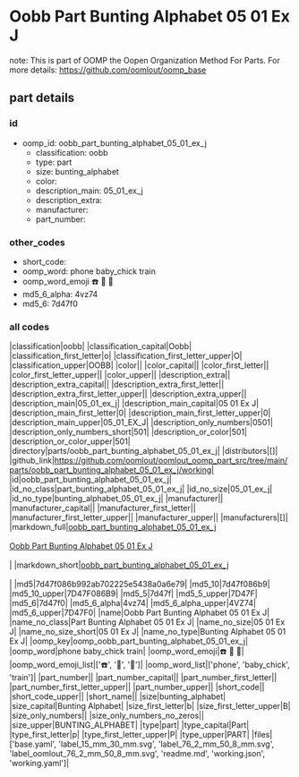 # Oobb Part Bunting Alphabet 05 01 Ex J  

note: This is part of OOMP the Oopen Organization Method For Parts. For more details: https://github.com/oomlout/oomp_base

##  part details





### id
* oomp_id: oobb_part_bunting_alphabet_05_01_ex_j
  * classification: oobb
  * type: part
  * size: bunting_alphabet
  * color: 
  * description_main: 05_01_ex_j
  * description_extra: 
  * manufacturer: 
  * part_number: 

### other_codes
* short_code: 
* oomp_word: phone baby_chick train
* oomp_word_emoji :phone: :baby_chick: :train:
* md5_6_alpha: 4vz74
* md5_6: 7d47f0

### all codes 
|classification|oobb|
|classification_capital|Oobb|
|classification_first_letter|o|
|classification_first_letter_upper|O|
|classification_upper|OOBB|
|color||
|color_capital||
|color_first_letter||
|color_first_letter_upper||
|color_upper||
|description_extra||
|description_extra_capital||
|description_extra_first_letter||
|description_extra_first_letter_upper||
|description_extra_upper||
|description_main|05_01_ex_j|
|description_main_capital|05 01 Ex J|
|description_main_first_letter|0|
|description_main_first_letter_upper|0|
|description_main_upper|05_01_EX_J|
|description_only_numbers|0501|
|description_only_numbers_short|501|
|description_or_color|501|
|description_or_color_upper|501|
|directory|parts/oobb_part_bunting_alphabet_05_01_ex_j|
|distributors|[]|
|github_link|https://github.com/oomlout/oomlout_oomp_part_src/tree/main/parts/oobb_part_bunting_alphabet_05_01_ex_j/working|
|id|oobb_part_bunting_alphabet_05_01_ex_j|
|id_no_class|part_bunting_alphabet_05_01_ex_j|
|id_no_size|05_01_ex_j|
|id_no_type|bunting_alphabet_05_01_ex_j|
|manufacturer||
|manufacturer_capital||
|manufacturer_first_letter||
|manufacturer_first_letter_upper||
|manufacturer_upper||
|manufacturers|[]|
|markdown_full|[oobb_part_bunting_alphabet_05_01_ex_j](https://github.com/oomlout/oomlout_oomp_part_src/tree/main/parts/oobb_part_bunting_alphabet_05_01_ex_j/working)<br>[](https://github.com/oomlout/oomlout_oomp_part_src/tree/main/parts/oobb_part_bunting_alphabet_05_01_ex_j/working)<br>[Oobb Part Bunting Alphabet 05 01 Ex J](https://github.com/oomlout/oomlout_oomp_part_src/tree/main/parts/oobb_part_bunting_alphabet_05_01_ex_j/working)<br><br>|
|markdown_short|[oobb_part_bunting_alphabet_05_01_ex_j](https://github.com/oomlout/oomlout_oomp_part_src/tree/main/parts/oobb_part_bunting_alphabet_05_01_ex_j/working)<br><br>|
|md5|7d47f086b992ab702225e5438a0a6e79|
|md5_10|7d47f086b9|
|md5_10_upper|7D47F086B9|
|md5_5|7d47f|
|md5_5_upper|7D47F|
|md5_6|7d47f0|
|md5_6_alpha|4vz74|
|md5_6_alpha_upper|4VZ74|
|md5_6_upper|7D47F0|
|name|Oobb Part Bunting Alphabet 05 01 Ex J|
|name_no_class|Part Bunting Alphabet 05 01 Ex J|
|name_no_size|05 01 Ex J|
|name_no_size_short|05 01 Ex J|
|name_no_type|Bunting Alphabet 05 01 Ex J|
|oomp_key|oomp_oobb_part_bunting_alphabet_05_01_ex_j|
|oomp_word|phone baby_chick train|
|oomp_word_emoji|:phone: :baby_chick: :train:|
|oomp_word_emoji_list|[':phone:', ':baby_chick:', ':train:']|
|oomp_word_list|['phone', 'baby_chick', 'train']|
|part_number||
|part_number_capital||
|part_number_first_letter||
|part_number_first_letter_upper||
|part_number_upper||
|short_code||
|short_code_upper||
|short_name||
|size|bunting_alphabet|
|size_capital|Bunting Alphabet|
|size_first_letter|b|
|size_first_letter_upper|B|
|size_only_numbers||
|size_only_numbers_no_zeros||
|size_upper|BUNTING_ALPHABET|
|type|part|
|type_capital|Part|
|type_first_letter|p|
|type_first_letter_upper|P|
|type_upper|PART|
|files|['base.yaml', 'label_15_mm_30_mm.svg', 'label_76_2_mm_50_8_mm.svg', 'label_oomlout_76_2_mm_50_8_mm.svg', 'readme.md', 'working.json', 'working.yaml']|
